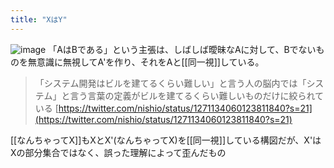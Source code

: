 ```yaml
---
title: "XはY"
---
```


![image](https://gyazo.com/f9f0ba2ff31ae7aefc2ff063884e22d8/thumb/1000)
「AはBである」という主張は、しばしば曖昧なAに対して、Bでないものを無意識に無視してA'を作り、それをAと[[同一視]]している。


> 「システム開発はビルを建てるくらい難しい」と言う人の脳内では「システム」と言う言葉の定義がビルを建てるくらい難しいものだけに絞られている
[https://twitter.com/nishio/status/1271134060123811840?s=21](https://twitter.com/nishio/status/1271134060123811840?s=21)

[[なんちゃってX]]もXとX'(なんちゃってX)を[[同一視]]している構図だが、X'はXの部分集合ではなく、誤った理解によって歪んだもの
